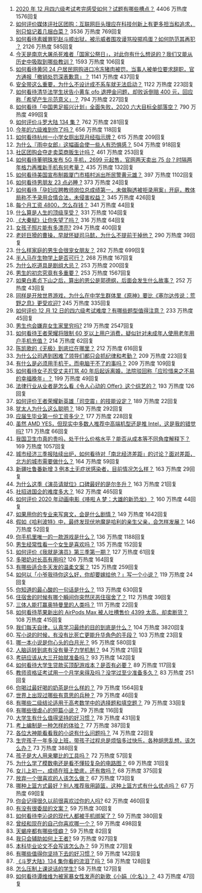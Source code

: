 1. [2020 年 12 月四六级考试考完感受如何？试题有哪些槽点？](https://www.zhihu.com/question/434463391) 4406 万热度 1576回复
1. [如何评价媒体评社区团购：互联网巨头理应在科技创新上有更多担当和追求，别只惦记着几捆白菜？](https://www.zhihu.com/question/434417447) 3536 万热度 769回复
1. [如何看待素媛罪犯赵斗顺出狱，被示威者围攻谩骂投掷鸡蛋？如何防范其再犯 ？](https://www.zhihu.com/question/434463282) 2126 万热度 585回复
1. [今天是南京大屠杀死难者「国家公祭日」，对此你有什么想说的？我们又能从历史中吸取到哪些教训？](https://www.zhihu.com/question/434587937) 1593 万热度 106回复
1. [如何看待黄冈 24 户居民网购进口冷冻猪肉被罚，当事人被单位要求辞职，官方通报「撤销处罚深表歉意」？](https://www.zhihu.com/question/434428147) 1141 万热度 437回复
1. [安全带这么重要，为什么不设计成不系车就无法启动？](https://www.zhihu.com/question/30162877) 1122 万热度 223回复
1. [如何看待清华法学生状告小黄车 ofo 退押金问题，却败诉倒赔 400 元，回应称「希望产生示范意义」？](https://www.zhihu.com/question/434207689) 794 万热度 227回复
1. [如何看待「中国男足振兴计划」全面失败，2020 六大目标全部落空？](https://www.zhihu.com/question/434286196) 790 万热度 499回复
1. [如何评价斗罗大陆 134 集？](https://www.zhihu.com/question/433566197) 762 万热度 281回复
1. [今年的六级难到你了吗？](https://www.zhihu.com/question/434520166) 656 万热度 118回复
1. [如何看待杭州一小学女厕出现月经指示牌？](https://www.zhihu.com/question/434355875) 615 万热度 209回复
1. [为什么『雨中女郎』这幅画会使一些人有恐惧感？](https://www.zhihu.com/question/21525225) 504 万热度 918回复
1. [社区团购会夺走卖菜商贩生计吗？](https://www.zhihu.com/question/432629894) 461 万热度 253回复
1. [如何看待董明珠发布 5G 手机，2699 元起售，官网两天卖出 75 台？时隔两年格力再推新手机有何考量？](https://www.zhihu.com/question/434021475) 435 万热度 132回复
1. [如何看待美国宣布制裁厦门市梧村派出所民警黄元雄？](https://www.zhihu.com/question/434376954) 397 万热度 1102回复
1. [如何看待男朋友 23 点必睡 ?](https://www.zhihu.com/question/365619051) 373 万热度 24回复
1. [如何看待「孕妇应聘教师岗位总成绩第一，未做胸透被拒录用案」开庭，教体局称不予录用合情合法，未侵害权益？](https://www.zhihu.com/question/434376977) 345 万热度 426回复
1. [每个月工资 4800，怎么存钱？](https://www.zhihu.com/question/433122058) 341 万热度 44回复
1. [什么算是人生的顶级享受？](https://www.zhihu.com/question/56328597) 331 万热度 104回复
1. [《大秦赋》让你失望了吗？](https://www.zhihu.com/question/433283289) 316 万热度 64回复
1. [女孩子照片能有多漂亮?](https://www.zhihu.com/question/326533306) 294 万热度 400回复
1. [老奸巨猾的曹操，早就怀疑司马懿，为什么不提前干掉他？](https://www.zhihu.com/question/427132978) 290 万热度 39回复
1. [什么样家庭的男生会很宠女朋友？](https://www.zhihu.com/question/313152078) 282 万热度 699回复
1. [半人马在生物学上是否可行？](https://www.zhihu.com/question/427605771) 268 万热度 167回复
1. [为什么吃道具是剧组大忌？](https://www.zhihu.com/question/47907880) 253 万热度 200回复
1. [男生的初恋究竟有多重要？](https://www.zhihu.com/question/284422641) 253 万热度 1567回复
1. [如果白素贞下山之后，算出的恩公是郭德纲，后面会发生什么故事？](https://www.zhihu.com/question/432038058) 252 万热度 43回复
1. [同样是开放世界游戏，为什么在中学生群体里《原神》要比《塞尔达传说：荒野之息》更受欢迎?](https://www.zhihu.com/question/431797416) 245 万热度 335回复
1. [如何评价 12 月 12 日的四六级考试难度？有哪些题型值得注意？](https://www.zhihu.com/question/434464820) 233 万热度 45回复
1. [男生也会嫌弃女生家里穷吗?](https://www.zhihu.com/question/372689929) 219 万热度 2547回复
1. [如何看待王者荣耀将限制 60 岁以上用户消费，疑似针对未成年人使用老年用户手机充值？](https://www.zhihu.com/question/434375221) 214 万热度 62回复
1. [陈凯歌的《无极》到底烂在哪里？](https://www.zhihu.com/question/20702665) 212 万热度 616回复
1. [为什么公司遇到困难了领导们都只会抓纪律和考勤？](https://www.zhihu.com/question/432303634) 209 万热度 223回复
1. [有什么是必须用手机干，而电脑干不了的事吗？](https://www.zhihu.com/question/433696129) 209 万热度 109回复
1. [如何看待女子忍受丈夫打骂 40 年后起诉离婚，法院驳回称「应珍惜来之不易的幸福晚年」？](https://www.zhihu.com/question/434543281) 199 万热度 49回复
1. [法律行业从业者是怎么看《令人心动的 Offer》这个综艺的？](https://www.zhihu.com/question/429842469) 193 万热度 126回复
1. [如何评价王者荣耀新英雄「司空震」的技能设定？](https://www.zhihu.com/question/434389291) 189 万热度 22回复
1. [犹太人为什么这么聪明？](https://www.zhihu.com/question/19597316) 180 万热度 292回复
1. [应届生毕业第一份工资多少？](https://www.zhihu.com/question/344657217) 177 万热度 228回复
1. [虽然 AMD YES，但现实中多数人推荐中高端机型还是推 Intel，这是我的错觉吗?](https://www.zhihu.com/question/433988855) 171 万热度 66回复
1. [我国卫生巾真的贵吗，处于什么价格水平？能否从成本等不同角度解释下？](https://www.zhihu.com/question/418037409) 169 万热度 1057回复
1. [城市经济三季报陆续出炉，如何看待对「南北经济差距」的讨论？面对差距，北方的城市需要做什么？](https://www.zhihu.com/question/434197542) 164 万热度 59回复
1. [新疆吐鲁番新增 3 例本土无症状感染者，目前情况怎么样？](https://www.zhihu.com/question/434492097) 163 万热度 29回复
1. [为什么这季《演员请就位》口碑最好的是尔冬升？](https://www.zhihu.com/question/433301396) 163 万热度 21回复
1. [社招进国企的难度多大？](https://www.zhihu.com/question/313061788) 162 万热度 465回复
1. [如何评价 2020 年动画电影《哆啦 A 梦：大雄的新恐龙》？](https://www.zhihu.com/question/336041197) 160 万热度 44回复
1. [如果用你的专业来写爽文，会是什么剧情？](https://www.zhihu.com/question/394297429) 149 万热度 1642回复
1. [假如《哈利波特》中，最终发现伏地魔是哈利的亲生父亲，会怎样发展？](https://www.zhihu.com/question/433010436) 146 万热度 52回复
1. [你手机里唯一的一款游戏是什么？](https://www.zhihu.com/question/430068341) 136 万热度 1188回复
1. [男生经常性看一个女生是喜欢吗？](https://www.zhihu.com/question/430158905) 135 万热度 152回复
1. [如何评价《我就是演员》第三季第一期？](https://www.zhihu.com/question/352732719) 127 万热度 61回复
1. [多喝奶对长高有用吗?](https://www.zhihu.com/question/426002620) 126 万热度 164回复
1. [有哪些适合冬天发的温柔文案？](https://www.zhihu.com/question/428926458) 125 万热度 259回复
1. [如何以「小爷我待你这么好，你却要嫁给他？」写一个小说？](https://www.zhihu.com/question/433765421) 119 万热度 24回复
1. [你知道的最心酸的一句话是什么？](https://www.zhihu.com/question/403124317) 113 万热度 630回复
1. [住宿舍的时候有哪个瞬间你突然厌恶住宿舍了？](https://www.zhihu.com/question/278887939) 112 万热度 39回复
1. [三体人能打赢奥特曼里的人类吗？](https://www.zhihu.com/question/431673739) 111 万热度 22回复
1. [如何看待苹果新出的 AirPods Max 被人吐槽售价 4399 太高，却卖断货？](https://www.zhihu.com/question/433995186) 108 万热度 415回复
1. [我们每天自律，认真学习最终的目的到底是什么？](https://www.zhihu.com/question/341125873) 104 万热度 3820回复
1. [写小说的时候，有没有比死亡更能升华角色的手段？](https://www.zhihu.com/question/434441815) 103 万热度 23回复
1. [哪一本小说是你心头的白月光？](https://www.zhihu.com/question/370641581) 95 万热度 580回复
1. [人脑运转到底有没有量子力学机制？](https://www.zhihu.com/question/269417463) 94 万热度 21回复
1. [考研应该从大三开始就准备吗？](https://www.zhihu.com/question/339428982) 93 万热度 142回复
1. [如何看待大学生贷款买顶配游戏本？是否有必要？](https://www.zhihu.com/question/434145656) 89 万热度 117回复
1. [教师资格证考试用一个月学来得及吗？没学过至少准备多久？](https://www.zhihu.com/question/412569772) 83 万热度 251回复
1. [你喝过最好喝的奶茶是什么样的？](https://www.zhihu.com/question/324665833) 79 万热度 1564回复
1. [世界上出现过哪些有意思的兵种？](https://www.zhihu.com/question/419256945) 79 万热度 46回复
1. [有哪些二级结论适用于高考数学中的选择题和填空题？](https://www.zhihu.com/question/321322940) 79 万热度 33回复
1. [有哪些很虐心的短篇小说？](https://www.zhihu.com/question/386856669) 79 万热度 116回复
1. [大学生有什么值得坚持的好习惯？](https://www.zhihu.com/question/418051943) 78 万热度 431回复
1. [考上编制是一种怎样的体验？](https://www.zhihu.com/question/64229374) 77 万热度 387回复
1. [各位大神能看看我的小说有什么问题吗？](https://www.zhihu.com/question/434398221) 74 万热度 22回复
1. [生完孩子一年多没上班，带孩子过程总是烦恼多过快乐，各种胡思乱想，该怎么办？](https://www.zhihu.com/question/303999777) 73 万热度 388回复
1. [孩子是大人用来攀比的工具吗？](https://www.zhihu.com/question/366084003) 72 万热度 57回复
1. [为什么学了模数电还是看不懂较复杂的电路图？](https://www.zhihu.com/question/432824969) 69 万热度 31回复
1. [女儿上初一，成绩在班上垫底，还有救吗？](https://www.zhihu.com/question/431124748) 68 万热度 375回复
1. [放弃一个很喜欢的人该怎么做？](https://www.zhihu.com/question/433811415) 67 万热度 173回复
1. [哪种上篮方式最好？别人推荐我用舔篮，这种上篮方式有什么优点吗？](https://www.zhihu.com/question/425287688) 67 万热度 69回复
1. [你会记得很久以前很喜欢过你的人吗?](https://www.zhihu.com/question/425929065) 62 万热度 460回复
1. [有没有很委屈的文案？](https://www.zhihu.com/question/430927097) 59 万热度 30回复
1. [如何看待李沁说的现代人都被手机绑架了？](https://www.zhihu.com/question/434357103) 59 万热度 380回复
1. [曾经和现在的自己你喜欢哪一个？](https://www.zhihu.com/question/427192374) 59 万热度 498回复
1. [天蝎座都有哪些怪癖？](https://www.zhihu.com/question/343302007) 59 万热度 82回复
1. [我只会辅助如何上王者?](https://www.zhihu.com/question/430384187) 59 万热度 927回复
1. [本科毕业论文不会写该怎么办？](https://www.zhihu.com/question/379902177) 59 万热度 27回复
1. [有哪些值得你坚持下去的好习惯？](https://www.zhihu.com/question/418265751) 59 万热度 142回复
1. [《斗罗大陆》134 集你看的流泪了吗？](https://www.zhihu.com/question/434465046) 58 万热度 128回复
1. [怎么压制上课说话的学生?](https://www.zhihu.com/question/422882343) 58 万热度 127回复
1. [如何看待谭维维为被家暴女性发声的新歌《小娟（化名）》？](https://www.zhihu.com/question/434386197) 43 万热度 47回复
